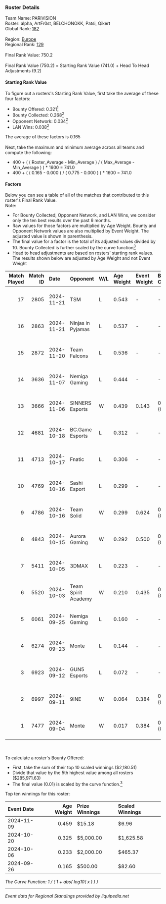 ### Roster Details<br />
Team Name: PARIVISION<br />
Roster: alpha, ArtFr0st, BELCHONOKK, Patsi, Qikert<br />
Global Rank: [182](../../standings_global_2025_02_28.md)<br />
<br />
Region: [Europe]( ../../standings_europe_2025_02_28.md)<br />
Regional Rank: [129]( ../../standings_europe_2025_02_28.md)<br />
<br />
Final Rank Value:  750.2<br />
<br />
Final Rank Value (750.2) = Starting Rank Value (741.0) + Head To Head Adjustments (9.2)<br />

#### Starting Rank Value<br />
To figure out a rosters's Starting Rank Value, first take the average of these four factors:<br />
- Bounty Offered: 0.321[<sup>1</sup>](#table2)
- Bounty Collected: 0.268[<sup>2</sup>](#table1)
- Opponent Network: 0.034[<sup>2</sup>](#table1)
- LAN Wins: 0.038[<sup>2</sup>](#table1)

The average of these factors is 0.165<br />
<br />
Next, take the maximum and minimum average across all teams and compute the following:<br />
- 400 + ( ( Roster_Average - Min_Average ) / ( Max_Average - Min_Average ) ) * 1600 = 741.0
- 400 + ( ( 0.165 - 0.000 ) / ( 0.775 - 0.000 ) ) * 1600 = 741.0


#### Factors<br />
Below you can see a table of all of the matches that contributed to this roster's Final Rank Value.<br />
Note:<br />

- For Bounty Collected, Opponent Network, and LAN Wins, we consider only the ten best results over the past 6 months.
- Raw values for those factors are multiplied by Age Weight. Bounty and Opponent Network values are also multiplied by Event Weight. The adjusted value is shown in parenthesis.
- The final value for a factor is the total of its adjusted values divided by 10. Bounty Collected is further scaled by the curve function[<sup>3</sup>](#curveFunction)
- Head to head adjustments are based on rosters' starting rank values. The results shown below are adjusted by Age Weight and not Event Weight
<span id="table1"></span><br />


| Match Played | Match ID | Date       | Opponent            | W/L | Age Weight | Event Weight | Bounty Collected | Opponent Network | LAN Wins  | H2H Adj. | Roster                                     |
| -: | -: | :- | :- | :- | :- | :- | :- | :- | :- | -: | :- |
|           17 |     2805 | 2024-11-21 | TSM                 | L   | 0.543      | -            | -                | -                | -         |    -8.05 | alpha, ArtFr0st, BELCHONOKK, Patsi, Qikert |
|           16 |     2863 | 2024-11-21 | Ninjas in Pyjamas   | L   | 0.537      | -            | -                | -                | -         |    -4.97 | alpha, ArtFr0st, BELCHONOKK, Patsi, Qikert |
|           15 |     2872 | 2024-11-20 | Team Falcons        | L   | 0.536      | -            | -                | -                | -         |    -0.03 | alpha, ArtFr0st, BELCHONOKK, Patsi, Qikert |
|           14 |     3636 | 2024-11-07 | Nemiga Gaming       | L   | 0.444      | -            | -                | -                | -         |    -1.44 | alpha, ArtFr0st, BELCHONOKK, Patsi, Qikert |
|           13 |     3666 | 2024-11-06 | SINNERS Esports     | W   | 0.439      | 0.143        | 0.033 (0.002)    | 0.633 (0.040)    | 0 (0.000) |    11.06 | alpha, ArtFr0st, BELCHONOKK, Patsi, Qikert |
|           12 |     4681 | 2024-10-18 | BC.Game Esports     | L   | 0.312      | -            | -                | -                | -         |    -1.36 | alpha, ArtFr0st, BELCHONOKK, Patsi, Qikert |
|           11 |     4713 | 2024-10-17 | Fnatic              | L   | 0.306      | -            | -                | -                | -         |    -1.12 | alpha, ArtFr0st, BELCHONOKK, Patsi, Qikert |
|           10 |     4769 | 2024-10-16 | Sashi Esport        | L   | 0.299      | -            | -                | -                | -         |    -1.75 | alpha, ArtFr0st, BELCHONOKK, Patsi, Qikert |
|            9 |     4786 | 2024-10-16 | Team Solid          | W   | 0.299      | 0.624        | 0.027 (0.005)    | 0.653 (0.122)    | 1 (0.299) |     6.19 | alpha, ArtFr0st, BELCHONOKK, Patsi, Qikert |
|            8 |     4843 | 2024-10-15 | Aurora Gaming       | W   | 0.292      | 0.500        | 0.023 (0.003)    | 0.599 (0.088)    | 0 (0.000) |     6.19 | alpha, ArtFr0st, BELCHONOKK, Patsi, Qikert |
|            7 |     5411 | 2024-10-05 | 3DMAX               | L   | 0.223      | -            | -                | -                | -         |    -0.07 | alpha, ArtFr0st, BELCHONOKK, Patsi, Qikert |
|            6 |     5520 | 2024-10-03 | Team Spirit Academy | W   | 0.210      | 0.435        | 0.081 (0.007)    | 0.925 (0.084)    | 0 (0.000) |     5.48 | alpha, ArtFr0st, BELCHONOKK, Patsi, Qikert |
|            5 |     6061 | 2024-09-25 | Nemiga Gaming       | L   | 0.160      | -            | -                | -                | -         |    -0.51 | alpha, ArtFr0st, BELCHONOKK, Patsi, Qikert |
|            4 |     6274 | 2024-09-23 | Monte               | L   | 0.144      | -            | -                | -                | -         |    -1.44 | alpha, ArtFr0st, BELCHONOKK, Patsi, Qikert |
|            3 |     6923 | 2024-09-12 | GUN5 Esports        | L   | 0.072      | -            | -                | -                | -         |    -0.44 | alpha, ArtFr0st, BELCHONOKK, Patsi, Qikert |
|            2 |     6997 | 2024-09-11 | 9INE                | W   | 0.064      | 0.384        | 0.014 (0.000)    | 0.242 (0.006)    | 0 (0.000) |     1.11 | alpha, ArtFr0st, BELCHONOKK, Patsi, Qikert |
|            1 |     7477 | 2024-09-04 | Monte               | W   | 0.017      | 0.384        | 0.035 (0.000)    | 0.263 (0.002)    | 0 (0.000) |     0.37 | alpha, ArtFr0st, BELCHONOKK, Patsi, Qikert |

<br />
<span id="table2"></span><br />
To calculate a roster's Bounty Offered:<br />

- First, take the sum of their top 10 scaled winnings ($2,180.51)
- Divide that value by the 5th highest value among all rosters ($285,971.63)
- The final value (0.01) is scaled by the curve function.[<sup>3</sup>](#curveFunction)

Top ten winnings for this roster:<br />

| Event Date | Age Weight | Prize Winnings | Scaled Winnings |
| :- | -: | :- | :- |
| 2024-11-09 |      0.459 | $15.18         | $6.96           |
| 2024-10-20 |      0.325 | $5,000.00      | $1,625.58       |
| 2024-10-06 |      0.233 | $2,000.00      | $465.37         |
| 2024-09-26 |      0.165 | $500.00        | $82.60          |


<span id="curveFunction"></span>_The Curve Function: 1 / ( 1 + abs( log10( x ) ) )_<br />

---
_Event data for Regional Standings provided by liquipedia.net_<br />

